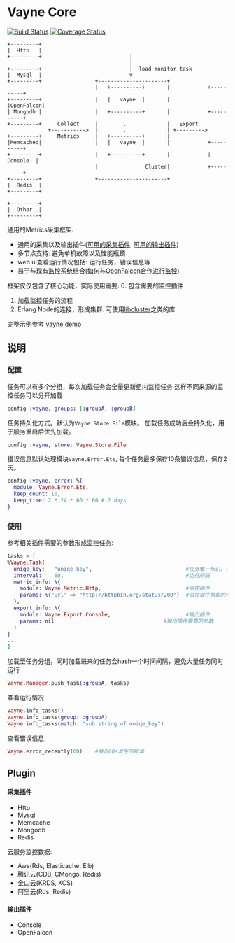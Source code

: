 # Vayne Core
[![Build Status](https://travis-ci.org/mon-suit/vayne_core.svg?branch=master)](https://travis-ci.org/mon-suit/vayne_core)
[![Coverage Status](https://coveralls.io/repos/github/mon-suit/vayne_core/badge.svg?branch=master)](https://coveralls.io/github/mon-suit/vayne_core?branch=master)

```
+---------+
|  Http   |
+---------+                            |
                                       |
+---------+                            |  load monitor task
|  Mysql  |                            v
+---------+                 +----------------------+
                            |   +----------+       |            +----------+
+---------+                 |   |   vayne  |       |            |OpenFalcon|
| Mongodb |                 |   +----------+       |            +----------+
+---------+     Collect     |        .             |   Export
             +----------->  |        .             | +--------->
+---------+     Metrics     |   +----------+       |
|Memcached|                 |   |   vayne  |       |            +----------+
+---------+                 |   +----------+       |            | Console  |
                            |               Cluster|            +----------+
+---------+                 +----------------------+
|  Redis  |
+---------+

+---------+
|  Other..|
+---------+
```

通用的Metrics采集框架:
* 通用的采集以及输出插件([可用的采集插件](#采集插件), [可用的输出插件](#输出插件))
* 多节点支持: 避免单机故障以及性能瓶颈
* web ui查看运行情况包括: 运行任务，错误信息等
* 易于与现有监控系统结合([如何与OpenFalcon合作进行监控](How-to-work-with-openfalcon.md))

框架仅仅包含了核心功能，实际使用需要:
0. 包含需要的监控插件
1. 加载监控任务的流程
2. Erlang Node的连接，形成集群. 可使用[libcluster]()之类的库

完整示例参考 [vayne demo](#)

## 说明

### 配置

任务可以有多个分组，每次加载任务会全量更新组内监控任务
这样不同来源的监控任务可以分开加载
```elixir
config :vayne, groups: [:groupA, :groupB]
```

任务持久化方式。默认为`Vayne.Store.File`模块。
加载任务成功后会持久化，用于服务重启后优先加载。
```elixir
config :vayne, store: Vayne.Store.File
```

错误信息默认处理模块`Vayne.Error.Ets`, 每个任务最多保存10条错误信息，保存2天。
```elixir
config :vayne, error: %{
  module: Vayne.Error.Ets,
  keep_count: 10,
  keep_time: 2 * 24 * 60 * 60 # 2 days
}
```

### 使用

参考相关插件需要的参数形成监控任务:
``` elixir
tasks = [
%Vayne.Task{
  uniqe_key:   "uniqe_key",                              #任务唯一标识，不能重复
  interval:    60,                                       #运行间隔
  metric_info: %{
    module: Vayne.Metric.Http,                           #监控插件
    params: %{"url" => "http://httpbin.org/status/200"}  #监控插件需要的参数
  },
  export_info: %{
    module: Vayne.Export.Console,                        #输出插件
    params: nil　　　　　　　　　　　　　　　　　　　　　#输出插件需要的参数
  }
}
...
]
```

加载至任务分组，同时加载进来的任务会hash一个时间间隔，避免大量任务同时运行
```elixir
Vayne.Manager.push_task(:groupA, tasks)
```

查看运行情况
```elixir
Vayne.info_tasks()
Vayne.info_tasks(group: :groupA)
Vayne.info_tasks(match: "sub string of uniqe_key")
```

查看错误信息
```elixir
Vayne.error_recently(60)    #最近60s发生的错误
```

## Plugin

#### 采集插件
* Http
* Mysql
* Memcache
* Mongodb
* Redis

云服务监控数据:
* Aws(Rds, Elasticache, Elb)
* 腾讯云(CDB, CMongo, Redis)
* 金山云(KRDS, KCS)
* 阿里云(Rds, Redis)

#### 输出插件
* Console
* OpenFalcon
